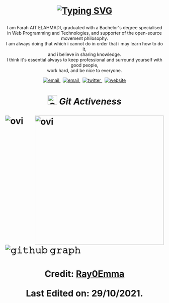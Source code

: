 
<h1 align="center">
  
[![Typing SVG](https://readme-typing-svg.herokuapp.com?font=Architects+Daughter&size=26&color=%23DFC6B4&center=true&vCenter=true&lines=Hi%2C+It's+Farah!;Full-Stack+Developer;Tech+enthusiast;and+an+Open-Source+Supporter)](https://git.io/typing-svg)
</h1>

<p align="center">
  I am Farah AIT ELAHMADI, graduated with a Bachelor's degree specialised in Web Programming and Technologies, and supporter of the open-source  movement philosophy.<br>
  I am always doing that which i cannot do in order that i may learn how to do it,<br> and i believe in sharing knowledge.<br>
  I think it's essential always to keep professional and surround yourself with good people,<br> work hard, and be nice to everyone.
<p/>
<p align="center">
  <a href="mailto:farahaitelahmadi@gmail.com">
     <img  src="https://img.shields.io/badge/email-red?style=for-the-badge&logo=gmail&logoColor=white" alt="email">
  <a/>&nbsp;
  <a href="https://www.linkedin.com/in/farah-ahmadi">
     <img  src="https://img.shields.io/badge/linkedin-0A66C2?style=for-the-badge&logo=linkedin&logoColor=white" alt="email">
  <a/>&nbsp;
  <a href="https://twitter.com/ahmadiF__">
     <img  src="https://img.shields.io/badge/twitter-1DA1F2?style=for-the-badge&logo=twitter&logoColor=white" alt="twitter">
  <a/>&nbsp;
  <a href="https://farahelahmadi.me">
     <img  src="https://img.shields.io/badge/website-C3897E?style=for-the-badge&logo=about.me&logoColor=white" alt="website">
  <a/>
<p/>

<h1><h1/>
<p align="center">
 <img src="https://media.giphy.com/media/W5eoZHPpUx9sapR0eu/giphy.gif" width="30px" alt="Git"/>&nbsp;<i><b>Git Activeness</b></i></p>
 
<p><img align="left" src="https://github-readme-stats.vercel.app/api/top-langs?username=ray0emma&show_icons=true&locale=en&layout=compact&theme=gruvbox" alt="ovi" /></p>
<p>&nbsp;<img align="right" src="https://github-readme-stats.vercel.app/api?username=ray0emma&show_icons=true&locale=en&theme=gruvbox" alt="ovi" width="410" /></p>
<br><br><br><br><br>

![𝚐𝚒𝚝𝚑𝚞𝚋 𝚐𝚛𝚊𝚙𝚑](https://activity-graph.herokuapp.com/graph?username=ray0emma&theme=gruvbox&hide_border=true&area=true)


<h4 align="center">
  
Credit: [Ray0Emma](https://github.com/Ray0Emma)

Last Edited on: 29/10/2021.
  
</h4>

